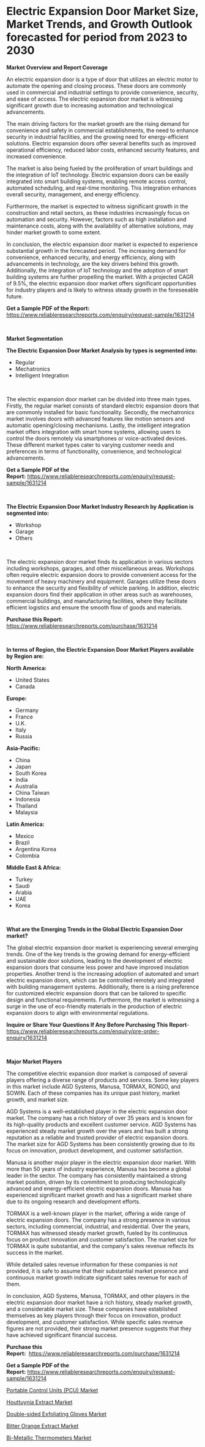 <p><h1>Electric Expansion Door Market Size, Market Trends, and Growth Outlook forecasted for period from 2023 to 2030</h1></p><p><strong>Market Overview and Report Coverage</strong></p>
<p><p>An electric expansion door is a type of door that utilizes an electric motor to automate the opening and closing process. These doors are commonly used in commercial and industrial settings to provide convenience, security, and ease of access. The electric expansion door market is witnessing significant growth due to increasing automation and technological advancements.</p><p>The main driving factors for the market growth are the rising demand for convenience and safety in commercial establishments, the need to enhance security in industrial facilities, and the growing need for energy-efficient solutions. Electric expansion doors offer several benefits such as improved operational efficiency, reduced labor costs, enhanced security features, and increased convenience.</p><p>The market is also being fueled by the proliferation of smart buildings and the integration of IoT technology. Electric expansion doors can be easily integrated into smart building systems, enabling remote access control, automated scheduling, and real-time monitoring. This integration enhances overall security, management, and energy efficiency.</p><p>Furthermore, the market is expected to witness significant growth in the construction and retail sectors, as these industries increasingly focus on automation and security. However, factors such as high installation and maintenance costs, along with the availability of alternative solutions, may hinder market growth to some extent.</p><p>In conclusion, the electric expansion door market is expected to experience substantial growth in the forecasted period. The increasing demand for convenience, enhanced security, and energy efficiency, along with advancements in technology, are the key drivers behind this growth. Additionally, the integration of IoT technology and the adoption of smart building systems are further propelling the market. With a projected CAGR of 9.5%, the electric expansion door market offers significant opportunities for industry players and is likely to witness steady growth in the foreseeable future.</p></p>
<p><strong>Get a Sample PDF of the Report:</strong> <a href="https://www.reliableresearchreports.com/enquiry/request-sample/1631214">https://www.reliableresearchreports.com/enquiry/request-sample/1631214</a></p>
<p>&nbsp;</p>
<p><strong>Market Segmentation</strong></p>
<p><strong>The Electric Expansion Door Market Analysis by types is segmented into:</strong></p>
<p><ul><li>Regular</li><li>Mechatronics</li><li>Intelligent Integration</li></ul></p>
<p>&nbsp;</p>
<p><p>The electric expansion door market can be divided into three main types. Firstly, the regular market consists of standard electric expansion doors that are commonly installed for basic functionality. Secondly, the mechatronics market involves doors with advanced features like motion sensors and automatic opening/closing mechanisms. Lastly, the intelligent integration market offers integration with smart home systems, allowing users to control the doors remotely via smartphones or voice-activated devices. These different market types cater to varying customer needs and preferences in terms of functionality, convenience, and technological advancements.</p></p>
<p><strong>Get a Sample PDF of the Report:</strong>&nbsp;<a href="https://www.reliableresearchreports.com/enquiry/request-sample/1631214">https://www.reliableresearchreports.com/enquiry/request-sample/1631214</a></p>
<p>&nbsp;</p>
<p><strong>The Electric Expansion Door Market Industry Research by Application is segmented into:</strong></p>
<p><ul><li>Workshop</li><li>Garage</li><li>Others</li></ul></p>
<p>&nbsp;</p>
<p><p>The electric expansion door market finds its application in various sectors including workshops, garages, and other miscellaneous areas. Workshops often require electric expansion doors to provide convenient access for the movement of heavy machinery and equipment. Garages utilize these doors to enhance the security and flexibility of vehicle parking. In addition, electric expansion doors find their application in other areas such as warehouses, commercial buildings, and manufacturing facilities, where they facilitate efficient logistics and ensure the smooth flow of goods and materials.</p></p>
<p><strong>Purchase this Report:</strong>&nbsp; <a href="https://www.reliableresearchreports.com/purchase/1631214">https://www.reliableresearchreports.com/purchase/1631214</a></p>
<p>&nbsp;</p>
<p><strong>In terms of Region, the Electric Expansion Door Market Players available by Region are:</strong></p>
<p>
    <p> <strong> North America: </strong>
        <ul>
            <li>United States</li>
            <li>Canada</li>
        </ul>
        </p> 
    <p> <strong> Europe: </strong>
        <ul>
            <li>Germany</li>
            <li>France</li>
            <li>U.K.</li>
            <li>Italy</li>
            <li>Russia</li>
        </ul>
        </p> 
    <p> <strong> Asia-Pacific: </strong>
        <ul>
            <li>China</li>
            <li>Japan</li>
            <li>South Korea</li>
            <li>India</li>
            <li>Australia</li>
            <li>China Taiwan</li>
            <li>Indonesia</li>
            <li>Thailand</li>
            <li>Malaysia</li>
        </ul>
        </p> 
    <p> <strong> Latin America: </strong>
        <ul>
            <li>Mexico</li>
            <li>Brazil</li>
            <li>Argentina Korea</li>
            <li>Colombia</li>
        </ul>
        </p> 
    <p> <strong> Middle East & Africa: </strong>
        <ul>
            <li>Turkey</li>
            <li>Saudi</li>
            <li>Arabia</li>
            <li>UAE</li>
            <li>Korea</li>
        </ul>
    </p>
    </p>
<p>&nbsp;</p>
<p><strong>What are the Emerging Trends in the Global Electric Expansion Door market?</strong></p>
<p><p>The global electric expansion door market is experiencing several emerging trends. One of the key trends is the growing demand for energy-efficient and sustainable door solutions, leading to the development of electric expansion doors that consume less power and have improved insulation properties. Another trend is the increasing adoption of automated and smart electric expansion doors, which can be controlled remotely and integrated with building management systems. Additionally, there is a rising preference for customized electric expansion doors that can be tailored to specific design and functional requirements. Furthermore, the market is witnessing a surge in the use of eco-friendly materials in the production of electric expansion doors to align with environmental regulations.</p></p>
<p><strong>Inquire or Share Your Questions If Any Before Purchasing This Report</strong>- <a href="https://www.reliableresearchreports.com/enquiry/pre-order-enquiry/1631214">https://www.reliableresearchreports.com/enquiry/pre-order-enquiry/1631214</a></p>
<p>&nbsp;</p>
<p><strong>Major Market Players</strong></p>
<p><p>The competitive electric expansion door market is composed of several players offering a diverse range of products and services. Some key players in this market include AGD Systems, Manusa, TORMAX, RONGO, and SOWIN. Each of these companies has its unique past history, market growth, and market size.</p><p>AGD Systems is a well-established player in the electric expansion door market. The company has a rich history of over 35 years and is known for its high-quality products and excellent customer service. AGD Systems has experienced steady market growth over the years and has built a strong reputation as a reliable and trusted provider of electric expansion doors. The market size for AGD Systems has been consistently growing due to its focus on innovation, product development, and customer satisfaction.</p><p>Manusa is another major player in the electric expansion door market. With more than 50 years of industry experience, Manusa has become a global leader in the sector. The company has consistently maintained a strong market position, driven by its commitment to producing technologically advanced and energy-efficient electric expansion doors. Manusa has experienced significant market growth and has a significant market share due to its ongoing research and development efforts.</p><p>TORMAX is a well-known player in the market, offering a wide range of electric expansion doors. The company has a strong presence in various sectors, including commercial, industrial, and residential. Over the years, TORMAX has witnessed steady market growth, fueled by its continuous focus on product innovation and customer satisfaction. The market size for TORMAX is quite substantial, and the company's sales revenue reflects its success in the market.</p><p>While detailed sales revenue information for these companies is not provided, it is safe to assume that their substantial market presence and continuous market growth indicate significant sales revenue for each of them.</p><p>In conclusion, AGD Systems, Manusa, TORMAX, and other players in the electric expansion door market have a rich history, steady market growth, and a considerable market size. These companies have established themselves as key players through their focus on innovation, product development, and customer satisfaction. While specific sales revenue figures are not provided, their strong market presence suggests that they have achieved significant financial success.</p></p>
<p><strong>Purchase this Report:</strong>&nbsp;&nbsp;<a href="https://www.reliableresearchreports.com/purchase/1631214">https://www.reliableresearchreports.com/purchase/1631214</a></p>
<p></p>
<p><strong>Get a Sample PDF of the Report:</strong>&nbsp;<a href="https://www.reliableresearchreports.com/enquiry/request-sample/1631214">https://www.reliableresearchreports.com/enquiry/request-sample/1631214</a></p>
<p><p><a href="https://github.com/sofyaavrova/Market-Research-Report-List-1/blob/main/portable-control-units-pcu-market.md">Portable Control Units (PCU) Market</a></p><p><a href="https://medium.com/@jalenmurphy48/houttuynia-extract-market-insights-into-market-cagr-market-trends-and-growth-strategies-33f318fa9eca">Houttuynia Extract Market</a></p><p><a href="https://www.linkedin.com/pulse/double-sided-exfoliating-gloves-market-share-amp-new-trends-jcznc/">Double-sided Exfoliating Gloves Market</a></p><p><a href="https://medium.com/@hunterwyman1984/bitter-orange-extract-market-size-market-outlook-and-market-forecast-2023-to-2030-e26111dff96d">Bitter Orange Extract Market</a></p><p><a href="https://github.com/kholmovskayalyudmila/Market-Research-Report-List-1/blob/main/bi-metallic-thermometers-market.md">Bi-Metallic Thermometers Market</a></p></p>